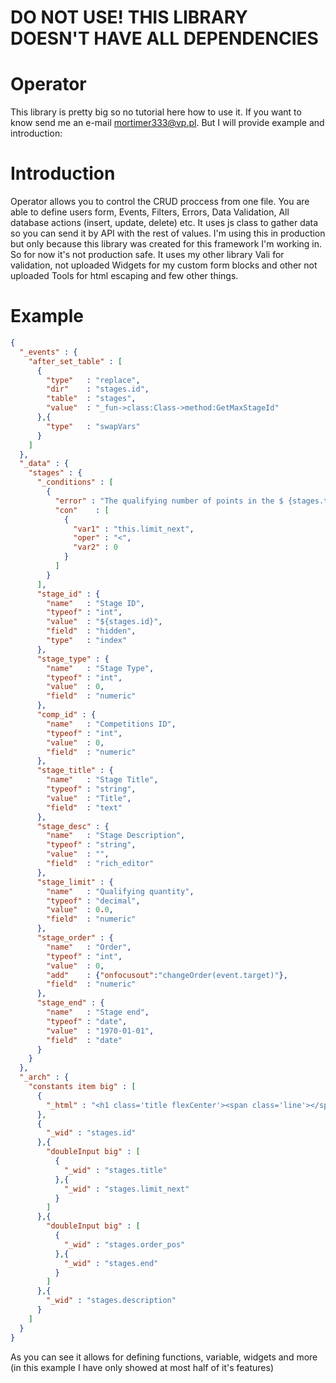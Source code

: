 # DO NOT USE! THIS LIBRARY DOESN'T HAVE ALL DEPENDENCIES 

# Operator

This library is pretty big so no tutorial here how to use it. If you want to know send me an e-mail mortimer333@vp.pl.
But I will provide example and introduction:

# Introduction

Operator allows you to control the CRUD proccess from one file. You are able to define users form, Events, Filters, Errors, Data Validation, All database actions (insert, update, delete) etc. It uses js class to gather data so you can send it by API with the rest of values. I'm using this in production but only because this library was created for this framework I'm working in. So for now it's not production safe. It uses my other library Vali for validation, not uploaded Widgets for my custom form blocks and other not uploaded Tools for html escaping and few other things. 

# Example

```json
{
  "_events" : {
    "after_set_table" : [
      {
        "type"   : "replace",
        "dir"    : "stages.id",
        "table"  : "stages",
        "value"  : "_fun->class:Class->method:GetMaxStageId"
      },{
        "type"   : "swapVars"
      }
    ]
  },
  "_data" : {
    "stages" : {
      "_conditions" : [
        {
          "error" : "The qualifying number of points in the $ {stages.title} Stage must not be less than 0.",
          "con"    : [
            {
              "var1" : "this.limit_next",
              "oper" : "<",
              "var2" : 0
            }
          ]
        }
      ],
      "stage_id" : {
        "name"   : "Stage ID",
        "typeof" : "int",
        "value"  : "${stages.id}",
        "field"  : "hidden",
        "type"   : "index"
      },
      "stage_type" : {
        "name"   : "Stage Type",
        "typeof" : "int",
        "value"  : 0,
        "field"  : "numeric"
      },
      "comp_id" : {
        "name"   : "Competitions ID",
        "typeof" : "int",
        "value"  : 0,
        "field"  : "numeric"
      },
      "stage_title" : {
        "name"   : "Stage Title",
        "typeof" : "string",
        "value"  : "Title",
        "field"  : "text"
      },
      "stage_desc" : {
        "name"   : "Stage Description",
        "typeof" : "string",
        "value"  : "",
        "field"  : "rich_editor"
      },
      "stage_limit" : {
        "name"   : "Qualifying quantity",
        "typeof" : "decimal",
        "value"  : 0.0,
        "field"  : "numeric"
      },
      "stage_order" : {
        "name"   : "Order",
        "typeof" : "int",
        "value"  : 0,
        "add"    : {"onfocusout":"changeOrder(event.target)"},
        "field"  : "numeric"
      },
      "stage_end" : {
        "name"   : "Stage end",
        "typeof" : "date",
        "value"  : "1970-01-01",
        "field"  : "date"
      }
    }
  },
  "_arch" : {
    "constants item big" : [
      {
        "_html" : "<h1 class='title flexCenter'><span class='line'></span><span class='text'>Stage info</span><span class='line'></span></h1>"
      },
      {
        "_wid" : "stages.id"
      },{
        "doubleInput big" : [
          {
            "_wid" : "stages.title"
          },{
            "_wid" : "stages.limit_next"
          }
        ]
      },{
        "doubleInput big" : [
          {
            "_wid" : "stages.order_pos"
          },{
            "_wid" : "stages.end"
          }
        ]
      },{
        "_wid" : "stages.description"
      }
    ]
  }
}
```

As you can see it allows for defining functions, variable, widgets and more (in this example I have only showed at most half of it's features)
